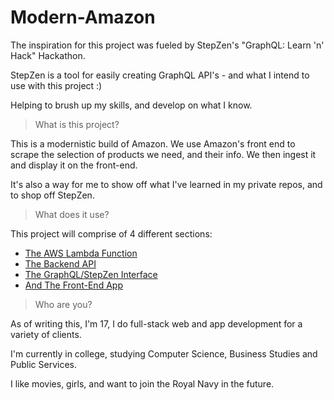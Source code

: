 # Modern-Amazon

The inspiration for this project was fueled by StepZen's "GraphQL: Learn 'n' Hack" Hackathon.

StepZen is a tool for easily creating GraphQL API's - and what I intend to use with this project :)

Helping to brush up my skills, and develop on what I know.

> What is this project?

This is a modernistic build of Amazon. We use Amazon's front end to scrape the selection of products we need, and their info. We then ingest it and display it on the front-end.

It's also a way for me to show off what I've learned in my private repos, and to shop off StepZen.

> What does it use?

This project will comprise of 4 different sections:

- [The AWS Lambda Function](/aws/README.md)
- [The Backend API](/api/README.md)
- [The GraphQL/StepZen Interface](/graphql/README.md)
- [And The Front-End App](/app/README.md)

> Who are you?

As of writing this, I'm 17, I do full-stack web and app development for a variety of clients.

I'm currently in college, studying Computer Science, Business Studies and Public Services.

I like movies, girls, and want to join the Royal Navy in the future.
